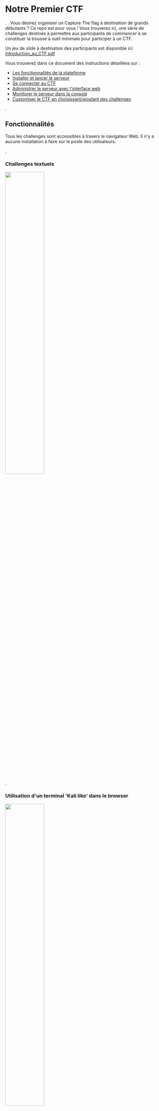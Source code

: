 # Notre Premier CTF

.
.
Vous désirez organiser un Capture The flag à destination de grands débutants ? Ce repo est pour vous !
Vous trouverez ici, une série de challenges destinés à permettre aux participants de commencer à se constituer la trousse à outil minimale pour participer à un CTF.

Un jeu de slide à destination des participants est disponible ici [introduction_au_CTF.pdf](introduction_au_CTF.pdf)

Vous trouverez dans ce document des instructions détaillées sur :

- [Les fonctionnalités de la plateforme](#Fonctionnalités)
- [Installer et lancer le serveur](#Installer-et-démarrer-le-serveur)
- [Se connecter au CTF](#Participer-au-CTF)
- [Administrer le serveur avec l'interface web](#Administrer-le-CTF)
- [Monitorer le serveur dans la console](#Monitorer)
- [Customiser le CTF en choisissant/ajoutant des challenges](#Customisation)

.

## Fonctionnalités

Tous les challenges sont accessibles à travers le navigateur Web.
Il n'y a aucune installation à faire sur le poste des utilisateurs.

.

### Challenges textuels

<img src="screenshot/challenge_text.png" width="50%" height="50%">

.

### Utilisation d'un terminal 'Kali like' dans le browser

<img src="screenshot/challenge_xterm.png" width="50%" height="50%">

.

### Lancement à la demande de serveurs dédiés

<img src="screenshot/challenge_server.png" width="50%" height="50%">

.

### Serveur de type ssh ou Web

<img src="screenshot/challenge_sqli.png" width="50%" height="50%">

.

### Editeur et Execution de code python

<img src="screenshot/challenge_python.png" width="50%" height="50%">

.

## Installer et démarrer le serveur

3 types d'installations sont possibles:

- Zéro install: le site http://yoloctf.org
- Installation de la VM pré-configurée
- Installation de zéro sur un serveur ubuntu

</br>

### Methode 1: Zero install

```
http://yoloctf.org
```

</br>
Un serveur de test est disponible sur http://yoloctf.org. Vous pouvez vous créer un compte avec le code 'yolo'. Il est régulièrement effaçé et réinstallé. La durée de vie d'un profil est de 30h... Idéal pour un atelier de 2h qui déborde un peu. Ensuite le terminal ne se lance plus. Il faudra recréer un profil.

</br>

### Methode 2: Installation de la VM INFRA CTF

```
https://yoloctf.org/yoloctf/iso/yoloctf.ova
```

Pour tester tranquillement sur mon PC, ou organiser un CTF sur mon LAN : Je télécharge une VM prète à l'emploi

[==> Instructions pour l'installation de la VM](install.php?p=VM)

</br>

### Methode 3: Installation from scratch sur Ubuntu

```
https://yoloctf.org/yoloctf/iso/mon_premier_ctf_install.zip
```

Pour organiser un CTF sur Internet, je fais une installation sur un Ubuntu Server vierge chez Amazon ou OVH

[==> Instructions pour l'installation sur un serveur ubuntu vierge](install.php?p=Ubuntu)

## Participer au CTF

### Accéder au site Web du CTF

Vous pouvez vous connecter avec votre navigateur Web :

```
http://IP_DU_SERVEUR/
```

La connection en HTTP (tout les messages sont en clairs) va être redirigée vers une connection en HTTPS (les messages sont chiffrés et le serveur est authentifié).
Vous allez avoir une alerte de sécurité. C'est normal.

<img src="screenshot/site_alerte_firefox.png" width="50%" height="50%">

Le serveur Web a généré ses propres certificats pour utiliser une liaison HTTPS (HTTP Sécurisée). L'alerte vous prévient qu'aucune autorité de certification 'officielle' ne valide les clefs de sécurité de ce site, et qu'il peut donc y a donc un risque.

<img src="screenshot/site_alerte_firefox_accept.png" width="50%" height="50%">

Il faut ajouter une exception pour accepter le certificat non signé qui est présenté par le site.
Cliquez sur [ Accepter le risque et poursuivre]

Sur un autre navigateur (chrome, explorer..) ou si vous avez un antivirus installé le message peut être différent. Mais le principe reste le même. Il faut accepter de prendre le risque de reconnaitre le certificat autosigné du site.

<img src="screenshot/site_alerte_bitdefender.jpg" width="50%" height="50%">

</br>

# Administrer le CTF

## Se logguer avec le compte Admin

<img src="screenshot/localhost_login_admin.png" width="50%" height="50%">

Le mot de passe du compte admin est donné dans le terminal:

- admin
- lvlwxnjygeycmias

</br>

### Changer le mot de passe du compte Admin

Le mot de passe étant prédéfini sur la VM, il est nécessaire de le changer :
<img src="screenshot/localhost_profile_tab.png" width="50%" height="50%">

Allez sur l'onglet 'Mon Compte' dans la table des matières en bas à gauche.
Définissez un nouveau mot de passe et cliquez [Change].

</br>

### Monitoring light

<img src="screenshot/localhost_admin.png" width="50%" height="50%">

L'onglet [Admin] en bas à gauche permet de voir :

- Le nombre de sessions actives
- Le nombre d'utilisateurs
- Les flags soumis par les utilisateurs
- Les containers démarrés par les utilisateurs

</br>

### Reseter les Flags

<img src="screenshot/localhost_admin.png" width="50%" height="50%">

Dès l'instant ou le serveur est démarré, les participants peuvent commencer à valider les flags.
Vous pouvez aussi vouloir tester un peu. Le lien [ClearFlags] en bas de page permet d'effacer tous les flags validés.

</br>

### Consultez les feedbacks

L'onglet Feedback est à utiliser pour obtenir un retour des utilisateurs en fin de CTF, et permet de détailler un problème rencontré sur le site ou un challenge.

</br>

## Monitorer

### Monitoring du serveur et de ses containers

Une fois que votre serveur tourne, c'est une bonne idée de surveiller ce qui se passe et vérifier la mémoire libre, la charge du CPU et la place restante sur le disque.

#### Liste des containers

<img src="screenshot/VM_docker.jpg" width="50%" height="50%">

```
docker ps --format '{{.Names}}'
```

#### Consommation CPU et mémoire par les containers

<img src="screenshot/VM_stats.jpg" width="50%" height="50%">

```
docker stats --format "table {{.Container}}\t{{.CPUPerc}}\t{{.MemUsage}}"
```

#### Analyse de logs

```
# docker logs challenge-box-provider
```

#### Monitoring global en interface web sur http://localhost:8888

```
chmod a+x tools/monitor.sh
tools/monitor.sh
```

</br>

## Customisation

Pour ajouter des challenges jetez un oeil à : [install.php?p=New](install.php?p=New)

Enjoy !
